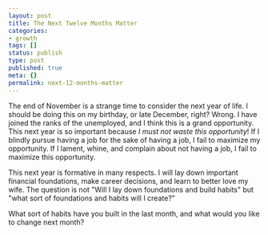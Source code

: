 ```yaml
---
layout: post
title: The Next Twelve Months Matter
categories:
- growth
tags: []
status: publish
type: post
published: true
meta: {}
permalink: next-12-months-matter
---
```

The end of November is a strange time to consider the next year of life. I should be doing this on my birthday, or late December, right? Wrong. I have joined the ranks of the unemployed, and I think this is a grand opportunity. This next year is so important because _I must not waste this opportunity_! If I blindly pursue having a job for the sake of having a job, I fail to maximize my opportunity. If I lament, whine, and complain about not having a job, I fail to maximize this opportunity.

This next year is formative in many respects. I will lay down important financial foundations, make career decisions, and learn to better love my wife. The question is not "Will I lay down foundations and build habits" but "what sort of foundations and habits will I create?"

What sort of habits have you built in the last month, and what would you like to change next month?

